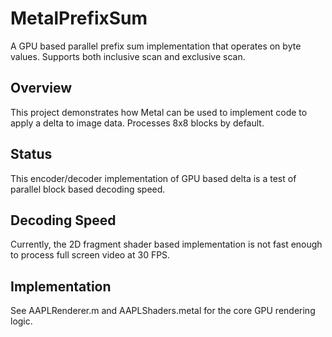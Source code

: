 # MetalPrefixSum

A GPU based parallel prefix sum implementation that operates on byte values. Supports both inclusive scan and exclusive scan.

## Overview

This project demonstrates how Metal can be used to implement code to apply a delta to image data. Processes 8x8 blocks by default.

## Status

This encoder/decoder implementation of GPU based delta is a test of parallel block based decoding speed.

## Decoding Speed

Currently, the 2D fragment shader based implementation is not fast enough to process full screen video at 30 FPS.

## Implementation

See AAPLRenderer.m and AAPLShaders.metal for the core GPU rendering logic.

